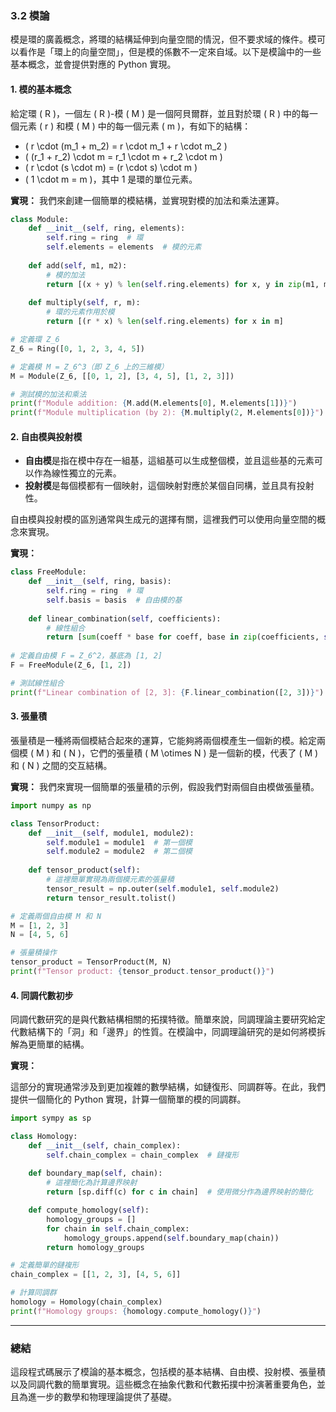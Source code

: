 ### 3.2 模論

模是環的廣義概念，將環的結構延伸到向量空間的情況，但不要求域的條件。模可以看作是「環上的向量空間」，但是模的係數不一定來自域。以下是模論中的一些基本概念，並會提供對應的 Python 實現。

#### 1. 模的基本概念

給定環 \( R \)，一個左 \( R \)-模 \( M \) 是一個阿貝爾群，並且對於環 \( R \) 中的每一個元素 \( r \) 和模 \( M \) 中的每一個元素 \( m \)，有如下的結構：
- \( r \cdot (m_1 + m_2) = r \cdot m_1 + r \cdot m_2 \)
- \( (r_1 + r_2) \cdot m = r_1 \cdot m + r_2 \cdot m \)
- \( r \cdot (s \cdot m) = (r \cdot s) \cdot m \)
- \( 1 \cdot m = m \)，其中 1 是環的單位元素。

**實現：**
我們來創建一個簡單的模結構，並實現對模的加法和乘法運算。

```python
class Module:
    def __init__(self, ring, elements):
        self.ring = ring  # 環
        self.elements = elements  # 模的元素
    
    def add(self, m1, m2):
        # 模的加法
        return [(x + y) % len(self.ring.elements) for x, y in zip(m1, m2)]
    
    def multiply(self, r, m):
        # 環的元素作用於模
        return [(r * x) % len(self.ring.elements) for x in m]

# 定義環 Z_6
Z_6 = Ring([0, 1, 2, 3, 4, 5])

# 定義模 M = Z_6^3（即 Z_6 上的三維模）
M = Module(Z_6, [[0, 1, 2], [3, 4, 5], [1, 2, 3]])

# 測試模的加法和乘法
print(f"Module addition: {M.add(M.elements[0], M.elements[1])}")
print(f"Module multiplication (by 2): {M.multiply(2, M.elements[0])}")
```

#### 2. 自由模與投射模

- **自由模**是指在模中存在一組基，這組基可以生成整個模，並且這些基的元素可以作為線性獨立的元素。
- **投射模**是每個模都有一個映射，這個映射對應於某個自同構，並且具有投射性。

自由模與投射模的區別通常與生成元的選擇有關，這裡我們可以使用向量空間的概念來實現。

**實現：**

```python
class FreeModule:
    def __init__(self, ring, basis):
        self.ring = ring  # 環
        self.basis = basis  # 自由模的基
    
    def linear_combination(self, coefficients):
        # 線性組合
        return [sum(coeff * base for coeff, base in zip(coefficients, self.basis))]
    
# 定義自由模 F = Z_6^2，基底為 [1, 2]
F = FreeModule(Z_6, [1, 2])

# 測試線性組合
print(f"Linear combination of [2, 3]: {F.linear_combination([2, 3])}")
```

#### 3. 張量積

張量積是一種將兩個模結合起來的運算，它能夠將兩個模產生一個新的模。給定兩個模 \( M \) 和 \( N \)，它們的張量積 \( M \otimes N \) 是一個新的模，代表了 \( M \) 和 \( N \) 之間的交互結構。

**實現：**
我們來實現一個簡單的張量積的示例，假設我們對兩個自由模做張量積。

```python
import numpy as np

class TensorProduct:
    def __init__(self, module1, module2):
        self.module1 = module1  # 第一個模
        self.module2 = module2  # 第二個模
    
    def tensor_product(self):
        # 這裡簡單實現為兩個模元素的張量積
        tensor_result = np.outer(self.module1, self.module2)
        return tensor_result.tolist()

# 定義兩個自由模 M 和 N
M = [1, 2, 3]
N = [4, 5, 6]

# 張量積操作
tensor_product = TensorProduct(M, N)
print(f"Tensor product: {tensor_product.tensor_product()}")
```

#### 4. 同調代數初步

同調代數研究的是與代數結構相關的拓撲特徵。簡單來說，同調理論主要研究給定代數結構下的「洞」和「邊界」的性質。在模論中，同調理論研究的是如何將模拆解為更簡單的結構。

**實現：**

這部分的實現通常涉及到更加複雜的數學結構，如鏈復形、同調群等。在此，我們提供一個簡化的 Python 實現，計算一個簡單的模的同調群。

```python
import sympy as sp

class Homology:
    def __init__(self, chain_complex):
        self.chain_complex = chain_complex  # 鏈複形
    
    def boundary_map(self, chain):
        # 這裡簡化為計算邊界映射
        return [sp.diff(c) for c in chain]  # 使用微分作為邊界映射的簡化

    def compute_homology(self):
        homology_groups = []
        for chain in self.chain_complex:
            homology_groups.append(self.boundary_map(chain))
        return homology_groups

# 定義簡單的鏈複形
chain_complex = [[1, 2, 3], [4, 5, 6]]

# 計算同調群
homology = Homology(chain_complex)
print(f"Homology groups: {homology.compute_homology()}")
```

---

### 總結

這段程式碼展示了模論的基本概念，包括模的基本結構、自由模、投射模、張量積以及同調代數的簡單實現。這些概念在抽象代數和代數拓撲中扮演著重要角色，並且為進一步的數學和物理理論提供了基礎。